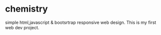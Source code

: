 # chemistry
simple  html,javascript & bootsrtrap responsive web design.
This is my first web dev project.
